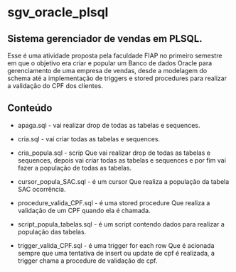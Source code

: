# sgv_oracle_plsql
## Sistema gerenciador de vendas em PLSQL.

Esse é uma atividade proposta pela faculdade FIAP no primeiro semestre em que o objetivo era criar e popular um Banco de dados Oracle para gerenciamento de uma empresa de vendas, desde a modelagem do schema até a implementação de triggers e stored procedures para realizar a validação do CPF dos clientes.

## Conteúdo

* apaga.sql - vai realizar drop de todas as tabelas e sequences.

* cria.sql - vai criar todas as tabelas e sequences.

* cria_popula.sql - scrip Que vai realizar drop de todas as tabelas e sequences, depois vai criar todas as tabelas e sequences e por fim vai fazer a população de todas as tabelas.

* cursor_popula_SAC.sql - é um cursor Que realiza a população da tabela SAC ocorrência.

* procedure_valida_CPF.sql - é uma stored procedure Que realiza a validação de um CPF quando ela é chamada.

* script_popula_tabelas.sql - é um script contendo dados para realizar a população das tabelas.

* trigger_valida_CPF.sql - é uma trigger for each row Que é acionada sempre que uma tentativa de insert ou update de cpf é realizada, a trigger chama a procedure de validação de cpf.

